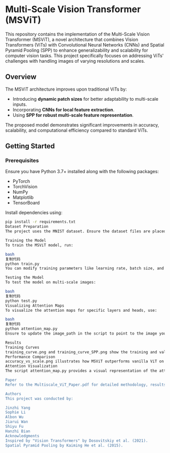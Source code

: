 # Multi-Scale Vision Transformer (MSViT)

This repository contains the implementation of the Multi-Scale Vision Transformer (MSViT), a novel architecture that combines Vision Transformers (ViTs) with Convolutional Neural Networks (CNNs) and Spatial Pyramid Pooling (SPP) to enhance generalizability and scalability for computer vision tasks. This project specifically focuses on addressing ViTs' challenges with handling images of varying resolutions and scales.

## Overview

The MSViT architecture improves upon traditional ViTs by:
- Introducing **dynamic patch sizes** for better adaptability to multi-scale inputs.
- Incorporating **CNNs for local feature extraction**.
- Using **SPP for robust multi-scale feature representation**.

The proposed model demonstrates significant improvements in accuracy, scalability, and computational efficiency compared to standard ViTs.

## Getting Started

### Prerequisites

Ensure you have Python 3.7+ installed along with the following packages:
- PyTorch
- TorchVision
- NumPy
- Matplotlib
- TensorBoard

Install dependencies using:
```bash
pip install -r requirements.txt
Dataset Preparation
The project uses the MNIST dataset. Ensure the dataset files are placed under the data/MNIST/raw/ directory. Preprocessed files are already included in this repository.

Training the Model
To train the MSViT model, run:

bash
复制代码
python train.py
You can modify training parameters like learning rate, batch size, and number of epochs in the script.

Testing the Model
To test the model on multi-scale images:

bash
复制代码
python test.py
Visualizing Attention Maps
To visualize the attention maps for specific layers and heads, use:

bash
复制代码
python attention_map.py
Ensure to update the image_path in the script to point to the image you want to analyze.

Results
Training Curves
training_curve.png and training_curve_SPP.png show the training and validation losses for the vanilla ViT and MSViT models, respectively.
Performance Comparison
accuracy_vs_scale.png illustrates how MSViT outperforms vanilla ViT on multi-scale test sets.
Attention Visualization
The script attention_map.py provides a visual representation of the attention mechanism, highlighting MSViT's improvements in spatial relationships.

Paper
Refer to the Multiscale_ViT_Paper.pdf for detailed methodology, results, and discussions.

Authors
This project was conducted by:

Jinzhi Yang
Sophie Li
Albon Wu
Jiarui Wan
Shiyu Fu
Hanzhi Bian
Acknowledgments
Inspired by "Vision Transformers" by Dosovitskiy et al. (2021).
Spatial Pyramid Pooling by Kaiming He et al. (2015).
